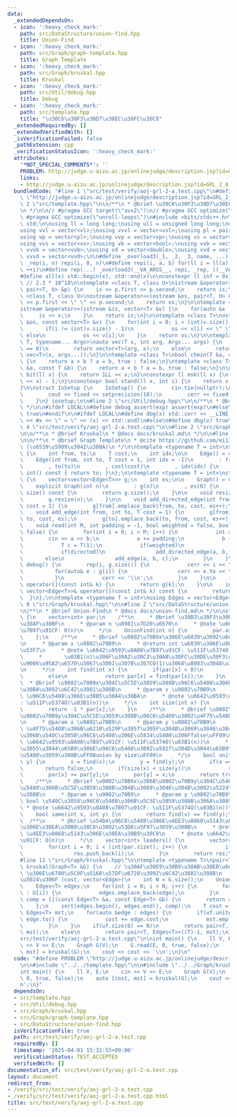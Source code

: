 ```yaml
---
data:
  _extendedDependsOn:
  - icon: ':heavy_check_mark:'
    path: src/DataStructure/union-find.hpp
    title: Union-Find
  - icon: ':heavy_check_mark:'
    path: src/Graph/graph-template.hpp
    title: Graph Template
  - icon: ':heavy_check_mark:'
    path: src/Graph/kruskal.hpp
    title: Kruskal
  - icon: ':heavy_check_mark:'
    path: src/Util/debug.hpp
    title: Debug
  - icon: ':heavy_check_mark:'
    path: src/template.hpp
    title: "\u30C6\u30F3\u30D7\u30EC\u30FC\u30C8"
  _extendedRequiredBy: []
  _extendedVerifiedWith: []
  _isVerificationFailed: false
  _pathExtension: cpp
  _verificationStatusIcon: ':heavy_check_mark:'
  attributes:
    '*NOT_SPECIAL_COMMENTS*': ''
    PROBLEM: http://judge.u-aizu.ac.jp/onlinejudge/description.jsp?id=GRL_2_A
    links:
    - http://judge.u-aizu.ac.jp/onlinejudge/description.jsp?id=GRL_2_A
  bundledCode: "#line 1 \"src/test/verify/aoj-grl-2-a.test.cpp\"\n#define PROBLEM\
    \ \"http://judge.u-aizu.ac.jp/onlinejudge/description.jsp?id=GRL_2_A\"\n\n#line\
    \ 2 \"src/template.hpp\"\n\n/**\n * @brief \u30C6\u30F3\u30D7\u30EC\u30FC\u30C8\
    \n */\n\n// #pragma GCC target(\"avx2\")\n// #pragma GCC optimize(\"O3\")\n//\
    \ #pragma GCC optimize(\"unroll-loops\")\n#include <bits/stdc++.h>\n\nusing namespace\
    \ std;\n\nusing ll = long long;\nusing ull = unsigned long long;\nusing vl = vector<ll>;\n\
    using vvl = vector<vl>;\nusing vvvl = vector<vvl>;\nusing pl = pair<ll, ll>;\n\
    using vp = vector<pl>;\nusing vvp = vector<vp>;\nusing vs = vector<string>;\n\
    using vvs = vector<vs>;\nusing vb = vector<bool>;\nusing vvb = vector<vb>;\nusing\
    \ vvvb = vector<vvb>;\nusing vd = vector<double>;\nusing vvd = vector<vd>;\nusing\
    \ vvvd = vector<vvd>;\n\n#define _overload3(_1, _2, _3, name, ...) name\n#define\
    \ _rep(i, n) repi(i, 0, n)\n#define repi(i, a, b) for(ll i = ll(a); i < ll(b);\
    \ ++i)\n#define rep(...) _overload3(__VA_ARGS__, repi, _rep, )(__VA_ARGS__)\n\
    #define all(x) std::begin(x), std::end(x)\n\nconstexpr ll inf = 0x1fffffffffffffffLL;\
    \ // 2.3 * 10^18\n\ntemplate <class T, class U>\nistream &operator>>(istream &is,\
    \ pair<T, U> &p) {\n    is >> p.first >> p.second;\n    return is;\n}\n\ntemplate\
    \ <class T, class U>\nostream &operator<<(ostream &os, pair<T, U> &p) {\n    os\
    \ << p.first << \" \" << p.second;\n    return os;\n}\n\ntemplate <class T>\n\
    istream &operator>>(istream &is, vector<T> &v) {\n    for(auto &x : v) {\n   \
    \     is >> x;\n    }\n    return is;\n}\n\ntemplate <class T>\nostream &operator<<(ostream\
    \ &os, const vector<T> &v) {\n    for(int i = 0; i < (int)v.size(); i++) {\n \
    \       if(i != (int)v.size() - 1)\n            os << v[i] << \" \";\n       \
    \ else\n            os << v[i];\n    }\n    return os;\n}\n\ntemplate <typename\
    \ T, typename... Args>\nauto vec(T x, int arg, Args... args) {\n    if constexpr(sizeof...(args)\
    \ == 0)\n        return vector<T>(arg, x);\n    else\n        return vector(arg,\
    \ vec<T>(x, args...));\n}\n\ntemplate <class T>\nbool chmin(T &a, const T &b)\
    \ {\n    return a > b ? a = b, true : false;\n}\ntemplate <class T>\nbool chmax(T\
    \ &a, const T &b) {\n    return a < b ? a = b, true : false;\n}\n\nconstexpr ll\
    \ bit(ll x) {\n    return 1LL << x;\n}\nconstexpr ll msk(ll x) {\n    return (1LL\
    \ << x) - 1;\n}\nconstexpr bool stand(ll x, int i) {\n    return x & bit(i);\n\
    }\n\nstruct IoSetup {\n    IoSetup() {\n        cin.tie(nullptr);\n        ios::sync_with_stdio(false);\n\
    \        cout << fixed << setprecision(10);\n        cerr << fixed << setprecision(10);\n\
    \    }\n} iosetup;\n\n#line 2 \"src/Util/debug.hpp\"\n\n/**\n * @brief Debug\n\
    \ */\n\n#ifdef LOCAL\n#define debug_assert(exp) assert(exp)\n#else\n#define debug_assert(exp)\
    \ true\n#endif\n\n#ifdef LOCAL\n#define dbg(x) std::cerr << __LINE__ << \" : \"\
    \ << #x << \" = \" << (x) << std::endl\n#else\n#define dbg(x) true\n#endif\n#line\
    \ 4 \"src/test/verify/aoj-grl-2-a.test.cpp\"\n\n#line 2 \"src/Graph/kruskal.hpp\"\
    \n\n/**\n * @brief Kruskal\n * @docs docs/kruskal.md\n */\n\n#line 2 \"src/Graph/graph-template.hpp\"\
    \n\n/**\n * @brief Graph Template\n * @cite https://github.com/ei1333/library/blob/master/graph/graph-template.hpp\
    \ (\u6539\u5909\u3042\u308A)\n */\n\ntemplate <typename T = int>\nstruct Edge\
    \ {\n    int from, to;\n    T cost;\n    int idx;\n\n    Edge() = default;\n\n\
    \    Edge(int from, int to, T cost = 1, int idx = -1)\n        : from(from)\n\
    \        , to(to)\n        , cost(cost)\n        , idx(idx) {\n    }\n\n    operator\
    \ int() const { return to; }\n};\n\ntemplate <typename T = int>\nstruct Graph\
    \ {\n    vector<vector<Edge<T>>> g;\n    int es;\n\n    Graph() = default;\n\n\
    \    explicit Graph(int n)\n        : g(n)\n        , es(0) {\n    }\n\n    size_t\
    \ size() const {\n        return g.size();\n    }\n\n    void resize(int n) {\n\
    \        g.resize(n);\n    }\n\n    void add_directed_edge(int from, int to, T\
    \ cost = 1) {\n        g[from].emplace_back(from, to, cost, es++);\n    }\n\n\
    \    void add_edge(int from, int to, T cost = 1) {\n        g[from].emplace_back(from,\
    \ to, cost, es);\n        g[to].emplace_back(to, from, cost, es++);\n    }\n\n\
    \    void read(int M, int padding = -1, bool weighted = false, bool directed =\
    \ false) {\n        for(int i = 0; i < M; i++) {\n            int a, b;\n    \
    \        cin >> a >> b;\n            a += padding;\n            b += padding;\n\
    \            T c = T(1);\n            if(weighted)\n                cin >> c;\n\
    \            if(directed)\n                add_directed_edge(a, b, c);\n     \
    \       else\n                add_edge(a, b, c);\n        }\n    }\n\n    void\
    \ debug() {\n        rep(i, g.size()) {\n            cerr << i << \": \";\n  \
    \          for(auto& e : g[i]) {\n                cerr << e.to << \", \";\n  \
    \          }\n            cerr << '\\n';\n        }\n    }\n\n    inline vector<Edge<T>>&\
    \ operator[](const int& k) {\n        return g[k];\n    }\n\n    inline const\
    \ vector<Edge<T>>& operator[](const int& k) const {\n        return g[k];\n  \
    \  }\n};\n\ntemplate <typename T = int>\nusing Edges = vector<Edge<T>>;\n#line\
    \ 9 \"src/Graph/kruskal.hpp\"\n\n#line 2 \"src/DataStructure/union-find.hpp\"\n\
    \n/**\n * @brief Union-Find\n * @docs docs/union-find.md\n */\n\nstruct UnionFind\
    \ {\n    vector<int> par;\n    /**\n     * @brief \u30B3\u30F3\u30B9\u30C8\u30E9\
    \u30AF\u30BF\n     * @param n \u8981\u7D20\u6570\n     * @note \u6642\u9593\u8A08\
    \u7B97\u91CF: O(n)\n     */\n    UnionFind(int n) {\n        par.assign(n, -1);\n\
    \    };\n    /**\n     * @brief \u9802\u70B9x\u306E\u6839\u3092\u6C42\u3081\u308B\
    \n     * @param x \u9802\u70B9\n     * @return int \u6839\u306E\u9802\u70B9\u756A\
    \u53F7\n     * @note \u6642\u9593\u8A08\u7B97\u91CF: \u511F\u5374O(\u03B1(n))\n\
    \     *       \u03B1(n)\u306F\u30A2\u30C3\u30AB\u30FC\u30DE\u30F3\u95A2\u6570\u306E\
    \u9006\u95A2\u6570\u3067\u3001\u307B\u307CO(1)\u3068\u8003\u3048\u3066\u826F\u3044\
    \n     */\n    int find(int x) {\n        if(par[x] < 0)\n            return x;\n\
    \        else\n            return par[x] = find(par[x]);\n    }\n    /**\n   \
    \  * @brief \u9802\u70B9x\u304C\u5C5E\u3059\u308B\u96C6\u5408\u306E\u30B5\u30A4\
    \u30BA\u3092\u6C42\u3081\u308B\n     * @param x \u9802\u70B9\n     * @return int\
    \ \u96C6\u5408\u306E\u30B5\u30A4\u30BA\n     * @note \u6642\u9593\u8A08\u7B97\u91CF\
    : \u511F\u5374O(\u03B1(n))\n     */\n    int size(int x) {\n        x = find(x);\n\
    \        return -1 * par[x];\n    }\n    /**\n     * @brief \u9802\u70B9x\u3068\
    \u9802\u70B9y\u304C\u5C5E\u3059\u308B\u96C6\u5408\u3092\u4F75\u5408\u3059\u308B\
    \n     * @param x \u9802\u70B9\n     * @param y \u9802\u70B9\n     * @return bool\
    \ \u4F75\u5408\u306B\u6210\u529F\u3057\u305F\u304B\u3069\u3046\u304B\uFF08\u65E2\
    \u306B\u540C\u3058\u96C6\u5408\u306E\u5834\u5408\u306Ffalse\uFF09\n     * @note\
    \ \u6642\u9593\u8A08\u7B97\u91CF: \u511F\u5374O(\u03B1(n))\n     *       \u5C0F\
    \u3055\u3044\u65B9\u306E\u96C6\u5408\u3092\u5927\u304D\u3044\u65B9\u306B\u4F75\
    \u5408\u3059\u308B\uFF08union by size\uFF09\n     */\n    bool unite(int x, int\
    \ y) {\n        x = find(x);\n        y = find(y);\n        if(x == y)\n     \
    \       return false;\n        if(size(x) < size(y))\n            swap(x, y);\n\
    \        par[x] += par[y];\n        par[y] = x;\n        return true;\n    }\n\
    \    /**\n     * @brief \u9802\u70B9x\u3068\u9802\u70B9y\u304C\u540C\u3058\u96C6\
    \u5408\u306B\u5C5E\u3059\u308B\u304B\u3069\u3046\u304B\u3092\u5224\u5B9A\u3059\
    \u308B\n     * @param x \u9802\u70B9\n     * @param y \u9802\u70B9\n     * @return\
    \ bool \u540C\u3058\u96C6\u5408\u306B\u5C5E\u3059\u308B\u306A\u3089true\n    \
    \ * @note \u6642\u9593\u8A08\u7B97\u91CF: \u511F\u5374O(\u03B1(n))\n     */\n\
    \    bool same(int x, int y) {\n        return find(x) == find(y);\n    }\n  \
    \  /**\n     * @brief \u5404\u96C6\u5408\u306E\u4EE3\u8868\u5143\uFF08\u6839\uFF09\
    \u306E\u30EA\u30B9\u30C8\u3092\u53D6\u5F97\u3059\u308B\n     * @return vector<int>\
    \ \u4EE3\u8868\u5143\u306E\u30EA\u30B9\u30C8\n     * @note \u6642\u9593\u8A08\u7B97\
    \u91CF: O(n)\n     */\n    vector<int> leaders() {\n        vector<int> res;\n\
    \        for(int i = 0; i < (int)par.size(); i++) {\n            if(par[i] < 0)\n\
    \                res.push_back(i);\n        }\n        return res;\n    }\n};\n\
    #line 11 \"src/Graph/kruskal.hpp\"\n\ntemplate <typename T>\npair<T, Edges<T>>\
    \ kruskal(Graph<T> &G) {\n    // \u30AF\u30E9\u30B9\u30AB\u30EB\u6CD5\u3067 G\
    \ \u306E\u6700\u5C0F\u5168\u57DF\u6728\u3092\u6C42\u3081\u308B\n    // \u8FD4\u308A\
    \u5024\u306F (cost, vector<Edge>)\n    int N = G.size();\n    UnionFind uf(N);\n\
    \    Edges<T> edges;\n    for(int i = 0; i < N; i++) {\n        for(auto &edge\
    \ : G[i]) {\n            edges.emplace_back(edge);\n        }\n    }\n    auto\
    \ comp = [](const Edge<T> &a, const Edge<T> &b) {\n        return a.cost < b.cost;\n\
    \    };\n    sort(edges.begin(), edges.end(), comp);\n    T cost = (T)0;\n   \
    \ Edges<T> mst;\n    for(auto &edge : edges) {\n        if(uf.unite(edge.from,\
    \ edge.to)) {\n            cost += edge.cost;\n            mst.emplace_back(edge);\n\
    \        }\n    }\n    if(uf.size(0) == N)\n        return pair<T, Edges<T>>(cost,\
    \ mst);\n    else\n        return pair<T, Edges<T>>((T)-1, mst);\n}\n#line 6 \"\
    src/test/verify/aoj-grl-2-a.test.cpp\"\n\nint main() {\n    ll V, E;\n    cin\
    \ >> V >> E;\n    Graph G(V);\n    G.read(E, 0, true, false);\n    auto [cost,\
    \ mst] = kruskal(G);\n    cout << cost << '\\n';\n}\n"
  code: "#define PROBLEM \"http://judge.u-aizu.ac.jp/onlinejudge/description.jsp?id=GRL_2_A\"\
    \n\n#include \"../../template.hpp\"\n\n#include \"../../Graph/kruskal.hpp\"\n\n\
    int main() {\n    ll V, E;\n    cin >> V >> E;\n    Graph G(V);\n    G.read(E,\
    \ 0, true, false);\n    auto [cost, mst] = kruskal(G);\n    cout << cost << '\\\
    n';\n}"
  dependsOn:
  - src/template.hpp
  - src/Util/debug.hpp
  - src/Graph/kruskal.hpp
  - src/Graph/graph-template.hpp
  - src/DataStructure/union-find.hpp
  isVerificationFile: true
  path: src/test/verify/aoj-grl-2-a.test.cpp
  requiredBy: []
  timestamp: '2025-04-01 15:31:55+09:00'
  verificationStatus: TEST_ACCEPTED
  verifiedWith: []
documentation_of: src/test/verify/aoj-grl-2-a.test.cpp
layout: document
redirect_from:
- /verify/src/test/verify/aoj-grl-2-a.test.cpp
- /verify/src/test/verify/aoj-grl-2-a.test.cpp.html
title: src/test/verify/aoj-grl-2-a.test.cpp
---
```

